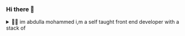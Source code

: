 ### Hi there 👋

<details>
  <summary>
    🧑‍💻 im abdulla mohammed i,m a self taught front end developer with a stack of 
  </summary>
  <br/>
  <div>
    <img src="https://img.shields.io/badge/HTML5-F16529?style=for-the-badge&logo=html5&logoColor=white" />
    
  </div>
</details>
